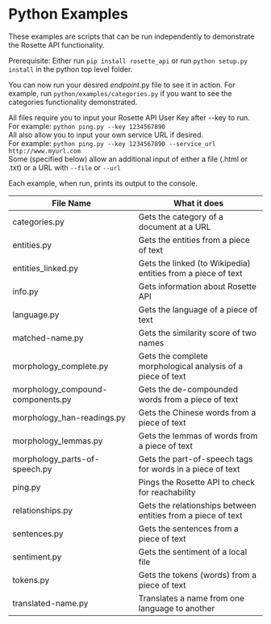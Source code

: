 Python Examples
==================

These examples are scripts that can be run independently to demonstrate the Rosette API functionality.

Prerequisite: Either run `pip install rosette_api` or run `python setup.py install` in the python top level folder.

You can now run your desired _endpoint_.py file to see it in action.
For example, run `python/examples/categories.py` if you want to see the categories
functionality demonstrated.

All files require you to input your Rosette API User Key after --key to run.  
For example: `python ping.py --key 1234567890`  
All also allow you to input your own service URL if desired.  
For example: `python ping.py --key 1234567890 --service_url http://www.myurl.com`    
Some (specified below) allow an additional input of either a file (.html or .txt) or a URL with `--file` or `--url`

Each example, when run, prints its output to the console.

| File Name                     | What it does                                          | 
| -------------                 |-------------                                        | 
| categories.py                    | Gets the category of a document at a URL              | 
| entities.py                      | Gets the entities from a piece of text                | 
| entities_linked.py               | Gets the linked (to Wikipedia) entities from a piece of text |
| info.py                          | Gets information about Rosette API                    | 
| language.py                      | Gets the language of a piece of text                  | 
| matched-name.py                  | Gets the similarity score of two names                | 
| morphology_complete.py               | Gets the complete morphological analysis of a piece of text| 
| morphology_compound-components.py    | Gets the de-compounded words from a piece of text     | 
| morphology_han-readings.py           | Gets the Chinese words from a piece of text           | 
| morphology_lemmas.py                 | Gets the lemmas of words from a piece of text         | 
| morphology_parts-of-speech.py        | Gets the part-of-speech tags for words in a piece of text | 
| ping.py                          | Pings the Rosette API to check for reachability       | 
| relationships.py                      | Gets the relationships between entities from a piece of text                | 
| sentences.py                     | Gets the sentences from a piece of text               |
| sentiment.py                     | Gets the sentiment of a local file                    | 
| tokens.py                        | Gets the tokens (words) from a piece of text          | 
| translated-name.py               | Translates a name from one language to another        |

